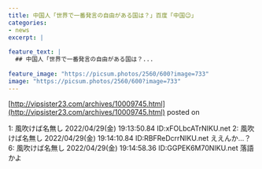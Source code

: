 ```yaml
---
title: 中国人「世界で一番発言の自由がある国は？」百度「中国😉」
categories:
- news
excerpt: |
  
feature_text: |
  ## 中国人「世界で一番発言の自由がある国は？...
  
feature_image: "https://picsum.photos/2560/600?image=733"
image: "https://picsum.photos/2560/600?image=733"
---
```


[http://vipsister23.com/archives/10009745.html](http://vipsister23.com/archives/10009745.html)
posted on 

<!--more-->

1: 風吹けば名無し 2022/04/29(金) 19:13:50.84 ID:xFOLbcATrNIKU.net 2: 風吹けば名無し 2022/04/29(金) 19:14:10.84 ID:RBFReDcrrNIKU.net ええんか…？ 6: 風吹けば名無し 2022/04/29(金) 19:14:58.36 ID:GGPEK6M70NIKU.net 落語かよ
